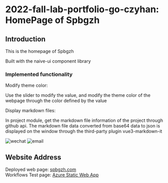# 2022-fall-lab-portfolio-go-czyhan: HomePage of Spbgzh

## Introduction

This is the homepage of Spbgzh

Built with the naive-ui component library

### Implemented functionality

Modify theme color:

Use the slider to modify the value, and modify the theme color of the webpage through the color defined by the value

Display markdown files:

In project module, get the markdown file information of the project through github api. The markdown file data converted from base64 data to json is displayed on the window through the third-party plugin vue3-markdown-it

![wechat](https://img.shields.io/badge/wechat-Spbgzh-green) ![email](https://img.shields.io/badge/mail-zjjhgzh%40gmail.com-blue)

## Website Address

Deployed web page: [spbgzh.com](https://spbgzh.com)  
Workflows Test page: [Azure Static Web App](https://purple-forest-0dd98f603.2.azurestaticapps.net)
